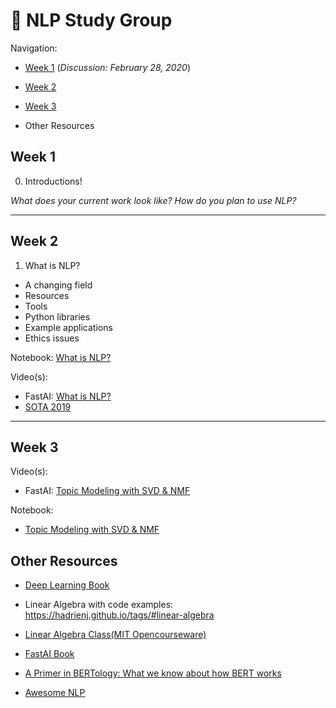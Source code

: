 # 📓 NLP Study Group 

Navigation:

- [Week 1](#Week_1) (_Discussion: February 28, 2020_)
- [Week 2](#Week_2)
- [Week 3](#Week_3)

- Other Resources


## **Week 1**

0. Introductions! 

_What does your current work look like? How do you plan to use NLP?_

--------
## **Week 2** 

1. What is NLP?

- A changing field
- Resources
- Tools
- Python libraries
- Example applications
- Ethics issues

Notebook: [What is NLP?](https://github.com/fastai/course-nlp/blob/master/1-what-is-nlp.ipynb)

Video(s):
- FastAI: [What is NLP?](https://www.youtube.com/watch?v=cce8ntxP_XI&list=PLtmWHNX-gukKocXQOkQjuVxglSDYWsSh9&index=2&t=0s)
- [SOTA 2019](https://www.youtube.com/watch?v=YxMW0w7ojek&feature=emb_logo) 


--------
## **Week 3** 

Video(s):
- FastAI: [Topic Modeling with SVD & NMF](https://www.youtube.com/watch?v=tG3pUwmGjsc&list=PLtmWHNX-gukKocXQOkQjuVxglSDYWsSh9&index=2)

Notebook: 
- [Topic Modeling with SVD & NMF](https://github.com/fastai/course-nlp/blob/master/2-svd-nmf-topic-modeling.ipynb)


## **Other Resources**

- [Deep Learning Book](https://www.deeplearningbook.org/)

- Linear Algebra with code examples: https://hadrienj.github.io/tags/#linear-algebra

- [Linear Algebra Class(MIT Opencourseware)](https://ocw.mit.edu/courses/mathematics/18-06-linear-algebra-spring-2010/video-lectures/)

- [FastAI Book](https://github.com/fastai/fastbook)

- [A Primer in BERTology: What we know about how BERT works](https://arxiv.org/abs/2002.12327)

- [Awesome NLP](https://github.com/keon/awesome-nlp)